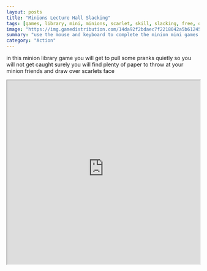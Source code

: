 ```yaml
---
layout: posts
title: "Minions Lecture Hall Slacking"
tags: [games, library, mini, minions, scarlet, skill, slacking, free, online, games, oyna, game, free, games, play, play, games]
image: "https://img.gamedistribution.com/14da92f2bdaec7f2218042a5b6124570.jpg"
summary: "use the mouse and keyboard to complete the minion mini games  free online games oyna game free games play play games"
category: "Action"
---
```


in this minion library game you will get to pull some pranks quietly so you will not get caught surely you will find plenty of paper to throw at your minion friends and draw over scarlets face

<iframe width="100%" height="480px;" src="https://flash.gamedistribution.com?game=14da92f2bdaec7f2218042a5b6124570"></iframe>